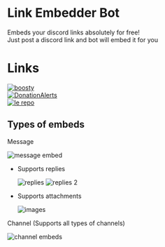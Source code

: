 # Link Embedder Bot
Embeds your discord links absolutely for free! \
Just post a discord link and bot will embed it for you

# Links
[![boosty](https://img.shields.io/badge/Support%20me%20on-Boosty!-orange)](https://boosty.to/number1) \
[![DonationAlerts](https://img.shields.io/badge/Support%20me%20on-DonationAlerts!-yellow)](https://www.donationalerts.com/r/maxy1) \
[![le repo](https://img.shields.io/badge/Github%20repo-Link%20Embedder-blue?logo=github&logoColor=white&labelColor=24282d)](https://github.com/maxy-dev/embedlink)


## Types of embeds
Message

![message embed](https://maxy.top/static/images/lemessageembed.gif)

- Supports replies

  ![replies](https://maxy.top/static/images/lereplies1.png)
  ![replies 2](https://maxy.top/static/images/lereplies2.png)

- Supports attachments

  ![images](https://maxy.top/static/images/leattachments.png)

Channel (Supports all types of channels)

![channel embeds](https://maxy.top/static/images/lechannelembed.gif)
